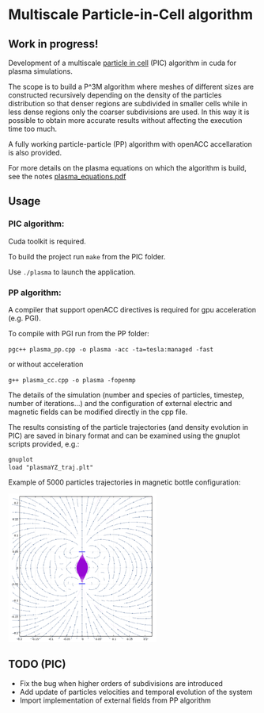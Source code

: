 # Multiscale Particle-in-Cell algorithm


## Work in progress!

Development of a multiscale [particle in cell](https://en.wikipedia.org/wiki/Particle-in-cell) (PIC) algorithm in cuda for plasma simulations.

The scope is to build a P^3M algorithm where meshes of different sizes are constructed recursively depending on the density of the particles distribution 
so that denser regions are subdivided in smaller cells while in less dense regions only the coarser subdivisions are used.
In this way it is possible to obtain more accurate results without affecting the execution time too much.

A fully working particle-particle (PP) algorithm with openACC accellaration is also provided. 

For more details on the plasma equations on which the algorithm is build, see the notes [plasma_equations.pdf](./plasma_equations.pdf)

## Usage

### PIC algorithm:

Cuda toolkit is required.

To build the project run `make` from the PIC folder.

Use `./plasma` to launch the application.

### PP algorithm:

A compiler that support openACC directives is required for gpu acceleration (e.g. PGI).

To compile with PGI run from the PP folder:

`pgc++ plasma_pp.cpp -o plasma -acc -ta=tesla:managed -fast`
 
or without acceleration
 
`g++ plasma_cc.cpp -o plasma -fopenmp`

The details of the simulation (number and species of particles, timestep, number of iterations...) 
and the configuration of external electric and magnetic fields can be modified directly in the cpp file.  


The results consisting of the particle trajectories (and density evolution in PIC) are saved in binary format 
and can be examined using the gnuplot scripts provided, e.g.:

```
gnuplot
load "plasmaYZ_traj.plt"
```

Example of 5000 particles trajectories in magnetic bottle configuration:

<img src="./gnuplot/bottle_5000.png" alt="Example output" width="300" height="300">

## TODO (PIC)

- Fix the bug when higher orders of subdivisions are introduced
- Add update of particles velocities and temporal evolution of the system
- Import implementation of external fields from PP algorithm


